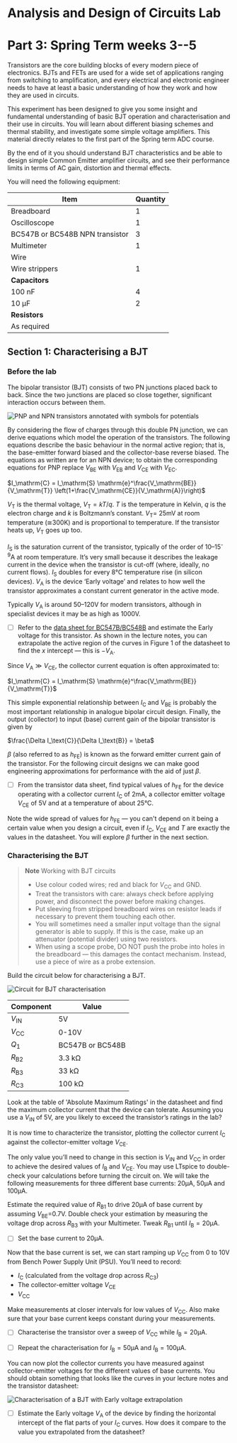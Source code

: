 # Analysis and Design of Circuits Lab
# Part 3: Spring Term weeks 3--5

Transistors are the core building blocks of every modern piece of electronics. 
BJTs and FETs are used for a wide set of applications ranging from switching to amplification, and every electrical and electronic engineer needs to have at least a basic understanding of how they work and how they are used in circuits.

This experiment has been designed to give you some insight and fundamental understanding of basic BJT operation and characterisation and their use in circuits. 
You will learn about different biasing schemes and thermal stability, and investigate some simple voltage amplifiers. 
This material directly relates to the first part of the Spring term ADC course.

By the end of it you should understand BJT characteristics and be able to design simple Common Emitter amplifier circuits, and see their performance limits in terms of AC gain, distortion and thermal effects.
    
You will need the following equipment:
    
| **Item** | **Quantity** |
| ---- | -------- |
| Breadboard | 1 |
| Oscilloscope | 1 |
| BC547B or BC548B NPN transistor | 3 |
| Multimeter | 1 |
| Wire | |	
| Wire strippers | 1 |
| **Capacitors** | | 
| 100 nF | 4 |
| 10 µF | 2 |
| **Resistors** | | 
| As required | |

## Section 1: Characterising a BJT
    
### Before the lab

The bipolar transistor (BJT) consists of two PN junctions placed back to back.
Since the two junctions are placed so close together, significant interaction occurs between them.
			
 ![PNP and NPN transistors annotated with symbols for potentials](graphics/bjts.png)
            
By considering the flow of charges through this double PN junction, we can derive equations which model the operation of the transistors.
The following equations describe the basic behaviour in the normal active region; that is, the base-emitter forward biased and the collector-base reverse biased.
The equations as written are for an NPN device; to obtain the corresponding equations for PNP replace $V_\text{BE}$ with $V_\text{EB}$ and $V_\text{CE}$ with $V_\text{EC}$.
            
$I_\mathrm{C} = I_\mathrm{S} \mathrm{e}^\frac{V_\mathrm{BE}}{V_\mathrm{T}} \left(1+\frac{V_\mathrm{CE}}{V_\mathrm{A}}\right)$
            
$V_\text{T}$ is the thermal voltage, $V_\mathrm{T} = kT/q$.
$T$ is the temperature in Kelvin, $q$ is the electron charge and $k$ is Boltzmann’s constant.
$V_\mathrm{T} =$ 25mV at room temperature (≅300K) and is proportional to temperature.  If the transistor heats up, $V_\text{T}$ goes up too.
            
$I_\text{S}$ is the saturation current of the transistor, typically of the order of 10–15<sup>-9</sup>A at room temperature.
It’s very small because it describes the leakage current in the device when the transistor is cut-off (where, ideally, no current flows). 
$I_\text{S}$ doubles for every 8°C temperature rise (in silicon devices). 
$V_\text{A}$ is the device ‘Early voltage’ and relates to how well the transistor approximates a constant current generator in the active mode. 
            
Typically $V_\mathrm{A}$ is around 50–120V for modern transistors, although in specialist devices it may be as high as 1000V. 
            
- [ ] Refer to the [data sheet for BC547B/BC548B](https://www.mouser.co.uk/datasheet/2/308/1/BC550_D-2310266.pdf) and estimate the Early voltage for this transistor. As shown in the lecture notes, you can extrapolate the active region of the curves in Figure 1 of the datasheet to find the $x$ intercept — this is $-V_\mathrm{A}$.

Since $V_\mathrm{A}\gg V_\mathrm{CE}$, the collector current equation is often approximated to:
            
$I_\mathrm{C} = I_\mathrm{S} \mathrm{e}^\frac{V_\mathrm{BE}}{V_\mathrm{T}}$
            
This simple exponential relationship between $I_\mathrm{C}$ and $V_\mathrm{BE}$ is probably the most important relationship in analogue bipolar circuit design.
Finally, the output (collector) to input (base) current gain of the bipolar transistor is given by 
            
$\frac{\Delta I_\text{C}}{\Delta I_\text{B}} = \beta$
            
$\beta$ (also referred to as $h_\mathrm{FE}$) is known as the forward emitter current gain of the transistor.
For the following circuit designs we can make good engineering approximations for performance with the aid of just $\beta$.
            
- [ ] From the transistor data sheet, find typical values of $h_\mathrm{FE}$ for the device operating with a collector current $I_\mathrm{C}$ of 2mA, a collector emitter voltage $V_\mathrm{CE}$ of 5V and at a temperature of about 25°C.

Note the wide spread of values for $h_\mathrm{FE}$ — you can't depend on it being a certain value when you design a circuit, even if $I_\mathrm{C}$, $V_\mathrm{CE}$ and $T$ are exactly the values in the datasheet.
You will explore $\beta$ further in the next section.

### Characterising the BJT

> **Note** Working with BJT circuits
> - Use colour coded wires; red and black for $V_\mathrm{CC}$ and GND.
> - Treat the transistors with care: always check before applying power, and disconnect the power before making changes.
> - Put sleeving from stripped breadboard wires on resistor leads if necessary to prevent them touching each other.
> - You will sometimes need a smaller input voltage than the signal generator is able to supply. If this is the case, make up an attenuator (potential divider) using two resistors.
> - When using a scope probe, DO NOT push the probe into holes in the breadboard — this damages the contact mechanism.  Instead, use a piece of wire as a probe extension.

Build the circuit below for characterising a BJT.

![Circuit for BJT characterisation](graphics/circuit3.png)
            
| **Component** | **Value** |
| ------------- | --------- |
| $V_\text{IN}$ |	5V |
| $V_\text{CC}$ |	0-10V |
| $Q_\text{1}$ | BC547B or BC548B |
| $R_\text{B2}$ |	3.3 kΩ |
| $R_\text{B3}$ |	33 kΩ |
| $R_\text{C3}$ |	100 kΩ |

Look at the table of 'Absolute Maximum Ratings' in the datasheet and find the maximum collector current that the device can tolerate.
Assuming you use a $V_\text{IN}$ of 5V, are you likely to exceed the transistor’s ratings in the lab?
        
It is now time to characterize the transistor, plotting the collector current $I_\text{C}$ against the collector-emitter voltage $V_\text{CE}$.
        
The only value you’ll need to change in this section is $V_\text{IN}$ and $V_\text{CC}$ in order to achieve the desired values of $I_\text{B}$ and $V_\text{CE}$.
You may use LTspice to double-check your calculations before turning the circuit on. We will take the following measurements for three different base currents: 20µA, 50µA and 100µA. 

Estimate the required value of $R_\text{B1}$ to drive 20µA of base current by assuming $V_\text{BE}$=0.7V.
Double check your estimation by measuring the voltage drop across $R_\text{B3}$ with your Multimeter.
Tweak $R_\text{B1}$ until $I_\text{B}=20$µA.
        
- [ ] Set the base current to 20µA.
        
Now that the base current is set, we can start ramping up $V_\text{CC}$ from 0 to 10V from Bench Power Supply Unit (PSU).
You’ll need to record:
        
- $I_\text{C}$ (calculated from the voltage drop across $R_\text{C3}$)
- The collector-emitter voltage $V_\text{CE}$
- $V_\text{CC}$
        
Make measurements at closer intervals for low values of $V_\text{CC}$. 
Also make sure that your base current keeps constant during your measurements.
        
- [ ] Characterise the transistor over a sweep of $V_\text{CC}$ while $I_\text{B}=20$µA.
        
- [ ] Repeat the characterisation for $I_\text{B}=50$µA and $I_\text{B}=100$µA.
        
You can now plot the collector currents you have measured against collector-emitter voltages for the different values of base currents.
You should obtain something that looks like the curves in your lecture notes and the transistor datasheet:
        
![Characterisation of a BJT with Early voltage extrapolation](graphics/bjtchar.png)
        
- [ ] Estimate the Early voltage $V_\text{A}$ of the device by finding the horizontal intercept of the flat parts of your $I_\text{C}$ curves. How does it compare to the value you extrapolated from the datasheet?
